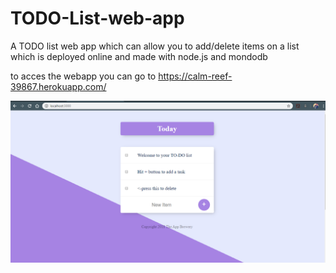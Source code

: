 # TODO-List-web-app
A TODO list web app which can allow you to add/delete items on a list which is deployed online and made with node.js and mondodb


to acces the webapp you can go to 
https://calm-reef-39867.herokuapp.com/


![alt text](https://github.com/veeralsharma/TODO-List-web-app/blob/master/Capture.PNG)
